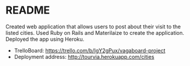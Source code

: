 # README
Created web application that allows users to post about their visit to the listed cities. 
Used Ruby on Rails and Materilaize to create the application. Deployed the app using Heroku.

- TrelloBoard: https://trello.com/b/IgY2gPux/vagaboard-project
- Deployment address: http://tourvia.herokuapp.com/cities

